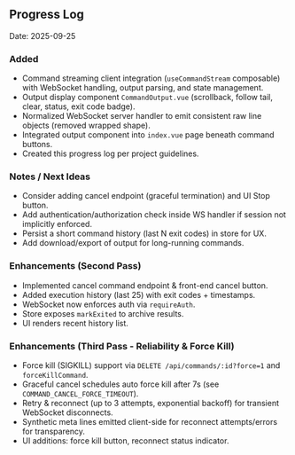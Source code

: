 ## Progress Log

Date: 2025-09-25

### Added

- Command streaming client integration (`useCommandStream` composable) with WebSocket handling, output parsing, and state management.
- Output display component `CommandOutput.vue` (scrollback, follow tail, clear, status, exit code badge).
- Normalized WebSocket server handler to emit consistent raw line objects (removed wrapped shape).
- Integrated output component into `index.vue` page beneath command buttons.
- Created this progress log per project guidelines.

### Notes / Next Ideas

- Consider adding cancel endpoint (graceful termination) and UI Stop button.
- Add authentication/authorization check inside WS handler if session not implicitly enforced.
- Persist a short command history (last N exit codes) in store for UX.
- Add download/export of output for long-running commands.

### Enhancements (Second Pass)

- Implemented cancel command endpoint & front-end cancel button.
- Added execution history (last 25) with exit codes + timestamps.
- WebSocket now enforces auth via `requireAuth`.
- Store exposes `markExited` to archive results.
- UI renders recent history list.

### Enhancements (Third Pass - Reliability & Force Kill)

- Force kill (SIGKILL) support via `DELETE /api/commands/:id?force=1` and `forceKillCommand`.
- Graceful cancel schedules auto force kill after 7s (see `COMMAND_CANCEL_FORCE_TIMEOUT`).
- Retry & reconnect (up to 3 attempts, exponential backoff) for transient WebSocket disconnects.
- Synthetic meta lines emitted client-side for reconnect attempts/errors for transparency.
- UI additions: force kill button, reconnect status indicator.
